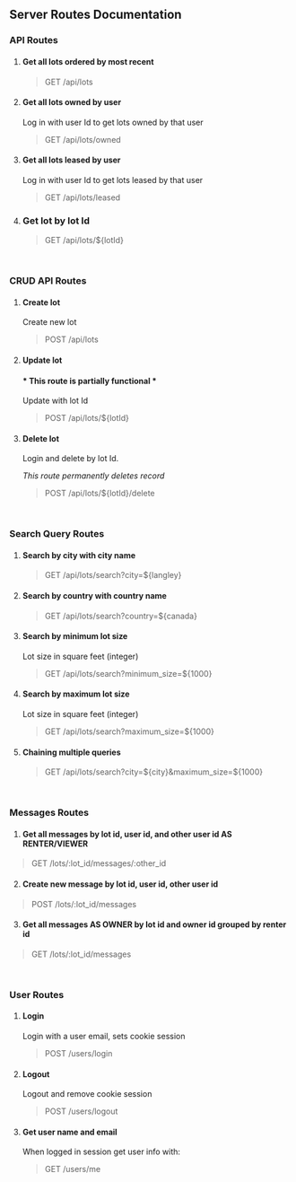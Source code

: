 ## Server Routes Documentation

### API Routes
1. #### Get all lots ordered by most recent
    > GET /api/lots

2. #### Get all lots owned by user
    Log in with user Id to get lots owned by that user
    > GET /api/lots/owned

3. #### Get all lots leased by user
    Log in with user Id to get lots leased by that user
    > GET /api/lots/leased

4. ### Get lot by lot Id
    > GET /api/lots/${lotId}

<p>&nbsp;</p>

### CRUD API Routes
1. #### Create lot
    Create new lot
    > POST /api/lots

2. #### Update lot
    #### * This route is partially functional *

    Update with lot Id
    > POST /api/lots/${lotId}

3. #### Delete lot
    Login and delete by lot Id.

   *This route permanently deletes record*
    > POST /api/lots/${lotId}/delete

<p>&nbsp;</p>

### Search Query Routes
1. #### Search by city with city name
    > GET /api/lots/search?city=${langley}
    
2. #### Search by country with country name
    > GET /api/lots/search?country=${canada}

3. #### Search by minimum lot size
    Lot size in square feet (integer)
    > GET /api/lots/search?minimum_size=${1000}

4. #### Search by maximum lot size
    Lot size in square feet (integer)
    > GET /api/lots/search?maximum_size=${1000}

5. #### Chaining multiple queries    
    > GET /api/lots/search?city=${city}&maximum_size=${1000}

<p>&nbsp;</p>

### Messages Routes

1. #### Get all messages by lot id, user id, and other user id AS RENTER/VIEWER
  > GET /lots/:lot_id/messages/:other_id

2. #### Create new message by lot id, user id, other user id
  > POST /lots/:lot_id/messages

3. #### Get all messages AS OWNER by lot id and owner id grouped by renter id
  > GET /lots/:lot_id/messages

<p>&nbsp;</p>

### User Routes

1. #### Login
    Login with a user email, sets cookie session 
    > POST /users/login

2. #### Logout
    Logout and remove cookie session
    > POST /users/logout

3. #### Get user name and email
    When logged in session get user info with:
    > GET /users/me

<p>&nbsp;</p>
